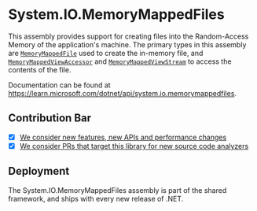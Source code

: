 # System.IO.MemoryMappedFiles
This assembly provides support for creating files into the Random-Access Memory of the application's machine. The primary types in this assembly are [`MemoryMappedFile`](https://learn.microsoft.com/dotnet/api/system.io.memorymappedfiles.memorymappedfile) used to create the in-memory file, and [`MemoryMappedViewAccessor`](https://learn.microsoft.com/dotnet/api/system.io.memorymappedfiles.memorymappedviewaccessor) and [`MemoryMappedViewStream`](https://learn.microsoft.com/dotnet/api/system.io.memorymappedfiles.memorymappedviewstream) to access the contents of the file.

Documentation can be found at https://learn.microsoft.com/dotnet/api/system.io.memorymappedfiles.

## Contribution Bar
- [x] [We consider new features, new APIs and performance changes](../../libraries/README.md#primary-bar)
- [x] [We consider PRs that target this library for new source code analyzers](../../libraries/README.md#secondary-bars)

## Deployment
The System.IO.MemoryMappedFiles assembly is part of the shared framework, and ships with every new release of .NET.
